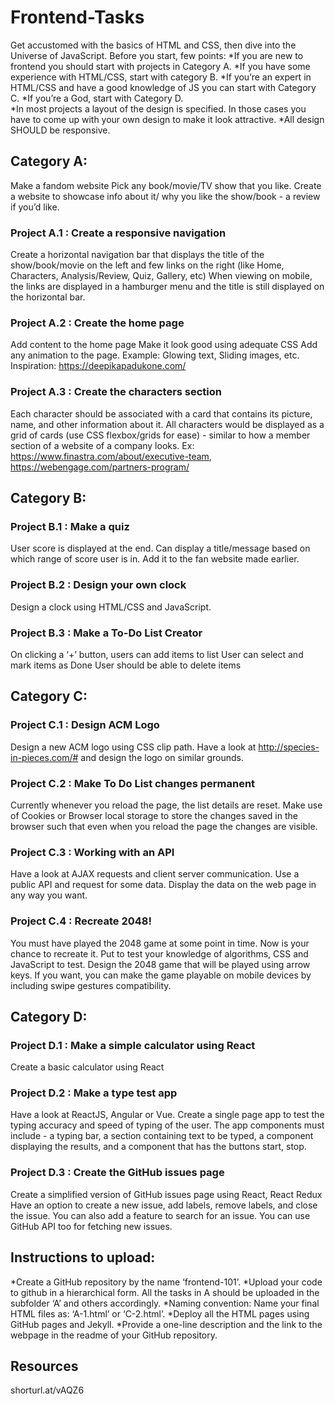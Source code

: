 # Frontend-Tasks

Get accustomed with the basics of HTML and CSS, then dive into the Universe of JavaScript.
Before you start, few points: 
*If you are new to frontend you should start with projects in Category A. 
*If you have some experience with HTML/CSS, start with category B. 
*If you’re an expert in HTML/CSS and have a good knowledge of JS you can start with Category C. 
*If you’re a God, start with Category D.  
*In most projects a layout of the design is specified. In those cases you have to come up with your own design to make it look attractive.
*All design SHOULD be responsive.

## Category A:

Make a fandom website
Pick any book/movie/TV show that you like. Create a website to showcase info about it/ why you like the show/book - a review if you’d like.

### Project A.1 : Create a responsive navigation
Create a horizontal navigation bar that displays the title of the show/book/movie on the left and few links on the right (like Home, Characters, Analysis/Review, Quiz, Gallery, etc)
When viewing on mobile, the links are displayed in a hamburger menu and the title is still displayed on the horizontal bar.

### Project A.2 : Create the home page
Add content to the home page 
Make it look good using adequate CSS
Add any animation to the page. Example: Glowing text, Sliding images, etc.
Inspiration: https://deepikapadukone.com/

### Project A.3 : Create the characters section
Each character should be associated with a card that contains its picture, name, and other information about it.
All characters would be displayed as a grid of cards (use CSS flexbox/grids for ease) - similar to how a member section of a website of a company looks.
Ex: https://www.finastra.com/about/executive-team, https://webengage.com/partners-program/ 

## Category B:

### Project B.1 : Make a quiz
User score is displayed at the end.
Can display a title/message based on which range of score user is in.
Add it to the fan website made earlier.

### Project B.2 : Design your own clock
Design a clock using HTML/CSS and JavaScript.

### Project B.3 : Make a To-Do List Creator
On clicking a ‘+’ button, users can add items to list
User can select and mark items as Done
User should be able to delete items

## Category C:

### Project C.1 : Design ACM Logo
Design a new ACM logo using CSS clip path. Have a look at http://species-in-pieces.com/# and design the logo on similar grounds.

### Project C.2 : Make To Do List changes permanent
Currently whenever you reload the page, the list details are reset. Make use of Cookies or Browser local storage to store the changes saved in the browser such that even when you reload the page the changes are visible.

### Project C.3 : Working with an API
Have a look at AJAX requests and client server communication.
Use a public API and request for some data.
Display the data on the web page in any way you want.

### Project C.4 : Recreate 2048!
You must have played the 2048 game at some point in time. Now is your chance to recreate it. Put to test your knowledge of algorithms, CSS and JavaScript to test.
Design the 2048 game that will be played using arrow keys.
If you want, you can make the game playable on mobile devices by including swipe gestures compatibility.

## Category D:

### Project D.1 : Make a simple calculator using React
Create a basic calculator using React

### Project D.2 : Make a type test app
Have a look at ReactJS, Angular or Vue. 
Create a single page app to test the typing accuracy and speed of typing of the user.
The app components must include - a typing bar, a section containing text to be typed, a component displaying the results, and a component that has the buttons start, stop.

### Project D.3 : Create the GitHub issues page
 Create a simplified version of GitHub issues page using React, React Redux
Have an option to create a new issue, add labels, remove labels, and close the issue.
You can also add a feature to search for an issue.
You can use GitHub API too for fetching new issues.

## Instructions to upload:
*Create a GitHub repository by the name ‘frontend-101’.
*Upload your code to github in a hierarchical form. All the tasks in A should be uploaded in the subfolder ‘A’ and others accordingly.
*Naming convention: Name your final HTML files as: ‘A-1.html’ or ‘C-2.html’.
*Deploy all the HTML pages using GitHub pages and Jekyll.
*Provide a one-line description and the link to the webpage in the readme of your GitHub repository.

## Resources
shorturl.at/vAQZ6
